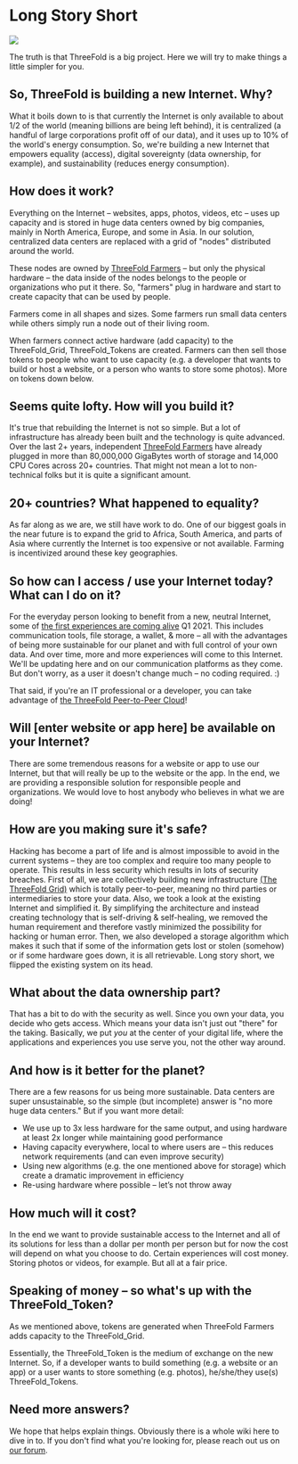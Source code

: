 
# Long Story Short

![](img/threefold_intro.png)  


The truth is that ThreeFold is a big project. Here we will try to make things a little simpler for you.

## So, ThreeFold is building a new Internet. Why?

What it boils down to is that currently the Internet is only available to about 1/2 of the world (meaning billions are being left behind), it is centralized (a handful of large corporations profit off of our data), and it uses up to 10% of the world's energy consumption. So, we're building a new Internet that empowers equality (access), digital sovereignty (data ownership, for example), and sustainability (reduces energy consumption).

## How does it work?

Everything on the Internet – websites, apps, photos, videos, etc – uses up capacity and is stored in huge data centers owned by big companies, mainly in North America, Europe, and some in Asia. In our solution, centralized data centers are replaced with a grid of "nodes" distributed around the world.

These nodes are owned by [ThreeFold Farmers](farming_intro) – but only the physical hardware – the data inside of the nodes belongs to the people or organizations who put it there. So, "farmers" plug in hardware and start to create capacity that can be used by people.

Farmers come in all shapes and sizes. Some farmers run small data centers while others simply run a node out of their living room.

When farmers connect active hardware (add capacity) to the ThreeFold_Grid, ThreeFold_Tokens are created. Farmers can then sell those tokens to people who want to use capacity (e.g. a developer that wants to build or host a website, or a person who wants to store some photos). More on tokens down below.

## Seems quite lofty. How will you build it?

It's true that rebuilding the Internet is not so simple. But a lot of infrastructure has already been built and the technology is quite advanced. Over the last 2+ years, independent [ThreeFold Farmers](farming_intro) have already plugged in more than 80,000,000 GigaBytes worth of storage and 14,000 CPU Cores across 20+ countries. That might not mean a lot to non-technical folks but it is quite a significant amount.

## 20+ countries? What happened to equality?

As far along as we are, we still have work to do. One of our biggest goals in the near future is to expand the grid to Africa, South America, and parts of Asia where currently the Internet is too expensive or not available. Farming is incentivized around these key geographies.

## So how can I access / use your Internet today? What can I do on it?

For the everyday person looking to benefit from a new, neutral Internet, some of [the first experiences are coming alive](https://mydigitaltwin.io/info/twin#/) Q1 2021. This includes communication tools, file storage, a wallet, & more – all with the advantages of being more sustainable for our planet and with full control of your own data. And over time, more and more experiences will come to this Internet. We'll be updating here and on our communication platforms as they come. But don't worry, as a user it doesn't change much – no coding required. :)

That said, if you're an IT professional or a developer, you can take advantage of [the ThreeFold Peer-to-Peer Cloud](cloud_home)!

## Will [enter website or app here] be available on your Internet?

There are some tremendous reasons for a website or app to use our Internet, but that will really be up to the website or the app. In the end, we are providing a responsible solution for responsible people and organizations. We would love to host anybody who believes in what we are doing!

## How are you making sure it's safe?

Hacking has become a part of life and is almost impossible to avoid in the current systems – they are too complex and require too many people to operate. This results in less security which results in lots of security breaches. First of all, we are collectively building new infrastructure [(The ThreeFold Grid)](grid_why) which is totally peer-to-peer, meaning no third parties or intermediaries to store your data. Also, we took a look at the existing Internet and simplified it. By simplifying the architecture and instead creating technology that is self-driving & self-healing, we removed the human requirement and therefore vastly minimized the possibility for hacking or human error. Then, we also developed a storage algorithm which makes it such that if some of the information gets lost or stolen (somehow) or if some hardware goes down, it is all retrievable. Long story short, we flipped the existing system on its head.

## What about the data ownership part?

That has a bit to do with the security as well. Since you own your data, you decide who gets access. Which means your data isn't just out "there" for the taking. Basically, we put _you_ at the center of your digital life, where the applications and experiences you use serve you, not the other way around.

## And how is it better for the planet?

There are a few reasons for us being more sustainable. Data centers are super unsustainable, so the simple (but incomplete) answer is "no more huge data centers." But if you want more detail:

- We use up to 3x less hardware for the same output, and using hardware at least 2x longer while maintaining good performance
- Having capacity everywhere, local to where users are – this reduces network requirements (and can even improve security)
- Using new algorithms (e.g. the one mentioned above for storage) which create a dramatic improvement in efficiency
- Re-using hardware where possible – let’s not throw away

## How much will it cost?

In the end we want to provide sustainable access to the Internet and all of its solutions for less than a dollar per month per person but for now the cost will depend on what you choose to do. Certain experiences will cost money. Storing photos or videos, for example. But all at a fair price.

## Speaking of money – so what's up with the ThreeFold_Token?

As we mentioned above, tokens are generated when ThreeFold Farmers adds capacity to the ThreeFold_Grid.

Essentially, the ThreeFold_Token is the medium of exchange on the new Internet. So, if a developer wants to build something (e.g. a website or an app) or a user wants to store something (e.g. photos), he/she/they use(s) ThreeFold_Tokens.

## Need more answers?

We hope that helps explain things. Obviously there is a whole wiki here to dive in to. If you don't find what you're looking for, please reach out us on [our forum](https://forum.threefold.io).

